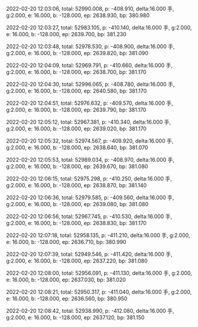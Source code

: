2022-02-20 12:03:06, total: 52990.008, p: -408.910, delta:16.000 手, g:2.000, e: 16.000, b: -128.000, ep: 2638.930, bp: 380.980

2022-02-20 12:03:27, total: 52983.105, p: -410.140, delta:16.000 手, g:2.000, e: 16.000, b: -128.000, ep: 2639.700, bp: 381.230

2022-02-20 12:03:48, total: 52978.530, p: -408.900, delta:16.000 手, g:2.000, e: 16.000, b: -128.000, ep: 2639.820, bp: 381.090

2022-02-20 12:04:09, total: 52969.791, p: -410.660, delta:16.000 手, g:2.000, e: 16.000, b: -128.000, ep: 2638.700, bp: 381.170

2022-02-20 12:04:30, total: 52996.065, p: -408.780, delta:16.000 手, g:2.000, e: 16.000, b: -128.000, ep: 2640.580, bp: 381.170

2022-02-20 12:04:51, total: 52976.632, p: -409.570, delta:16.000 手, g:2.000, e: 16.000, b: -128.000, ep: 2639.790, bp: 381.170

2022-02-20 12:05:12, total: 52967.381, p: -410.340, delta:16.000 手, g:2.000, e: 16.000, b: -128.000, ep: 2639.020, bp: 381.170

2022-02-20 12:05:32, total: 52974.567, p: -409.920, delta:16.000 手, g:2.000, e: 16.000, b: -128.000, ep: 2638.640, bp: 381.070

2022-02-20 12:05:53, total: 52989.034, p: -408.970, delta:16.000 手, g:2.000, e: 16.000, b: -128.000, ep: 2639.670, bp: 381.080

2022-02-20 12:06:15, total: 52975.298, p: -410.250, delta:16.000 手, g:2.000, e: 16.000, b: -128.000, ep: 2638.870, bp: 381.140

2022-02-20 12:06:36, total: 52979.585, p: -409.560, delta:16.000 手, g:2.000, e: 16.000, b: -128.000, ep: 2639.080, bp: 381.080

2022-02-20 12:06:56, total: 52967.745, p: -410.530, delta:16.000 手, g:2.000, e: 16.000, b: -128.000, ep: 2638.830, bp: 381.170

2022-02-20 12:07:18, total: 52958.135, p: -411.210, delta:16.000 手, g:2.000, e: 16.000, b: -128.000, ep: 2636.710, bp: 380.990

2022-02-20 12:07:39, total: 52949.546, p: -411.420, delta:16.000 手, g:2.000, e: 16.000, b: -128.000, ep: 2637.220, bp: 381.080

2022-02-20 12:08:00, total: 52956.091, p: -411.130, delta:16.000 手, g:2.000, e: 16.000, b: -128.000, ep: 2637.030, bp: 381.020

2022-02-20 12:08:21, total: 52950.317, p: -411.040, delta:16.000 手, g:2.000, e: 16.000, b: -128.000, ep: 2636.560, bp: 380.950

2022-02-20 12:08:42, total: 52938.990, p: -412.080, delta:16.000 手, g:2.000, e: 16.000, b: -128.000, ep: 2637.120, bp: 381.150